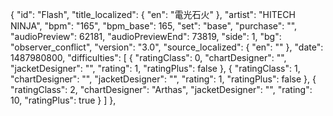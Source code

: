 {
      "id": "Flash",
      "title_localized": {
        "en": "電光石火"
      },
      "artist": "HITECH NINJA",
      "bpm": "165",
      "bpm_base": 165,
      "set": "base",
      "purchase": "",
      "audioPreview": 62181,
      "audioPreviewEnd": 73819,
      "side": 1,
      "bg": "observer_conflict",
      "version": "3.0",
      "source_localized": {
        "en": ""
      },
      "date": 1487980800,
      "difficulties": [
        {
          "ratingClass": 0,
          "chartDesigner": "",
          "jacketDesigner": "",
          "rating": 1,
          "ratingPlus": false
        },
        {
          "ratingClass": 1,
          "chartDesigner": "",
          "jacketDesigner": "",
          "rating": 1,
          "ratingPlus": false
        },
        {
          "ratingClass": 2,
          "chartDesigner": "Arthas",
          "jacketDesigner": "",
          "rating": 10,
          "ratingPlus": true
        }
      ]
    },